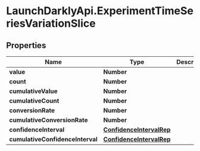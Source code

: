 # LaunchDarklyApi.ExperimentTimeSeriesVariationSlice

## Properties

Name | Type | Description | Notes
------------ | ------------- | ------------- | -------------
**value** | **Number** |  | [optional] 
**count** | **Number** |  | [optional] 
**cumulativeValue** | **Number** |  | [optional] 
**cumulativeCount** | **Number** |  | [optional] 
**conversionRate** | **Number** |  | [optional] 
**cumulativeConversionRate** | **Number** |  | [optional] 
**confidenceInterval** | [**ConfidenceIntervalRep**](ConfidenceIntervalRep.md) |  | [optional] 
**cumulativeConfidenceInterval** | [**ConfidenceIntervalRep**](ConfidenceIntervalRep.md) |  | [optional] 


